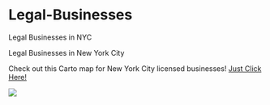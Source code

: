 # Legal-Businesses
Legal Businesses in NYC

<html>
    <head>Legal Businesses in New York City
    </head>
    <body>
    <p>Check out this Carto map for New York City licensed businesses!
    <a href="https://bm8993.carto.com/builder/72e1d3c4-f8f5-11e6-835c-0e3ebc282e83/embed">
    Just Click Here!</a>
    </p>
    <img src = "http://www.bombs-away.net/wp-content/uploads/2017/01/start-business-nyc.jpg"/> 
    </body>
</html>
